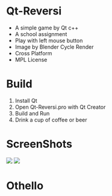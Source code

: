 Qt-Reversi
=====

* A simple game by Qt c++
* A school assignment
* Play with left mouse button
* Image by Blender Cycle Render
* Cross Platform
* MPL License

Build
=====

1. Install Qt
2. Open Qt-Reversi.pro with Qt Creator
3. Build and Run
4. Drink a cup of coffee or beer

ScreenShots
=====

![](http://i.imgur.com/8WV7LhA.png) ![](http://i.imgur.com/wRsc3Lp.png)
# Othello
